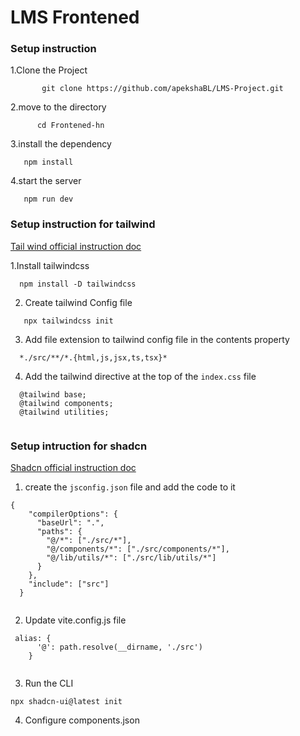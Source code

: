 # LMS Frontened

### Setup instruction
1.Clone the Project
```
       git clone https://github.com/apekshaBL/LMS-Project.git

```
2.move to the directory
```
      cd Frontened-hn
```
3.install the dependency

```
   npm install
```
4.start the server

```
   npm run dev

```

### Setup instruction for tailwind
[Tail wind official instruction doc](https://tailwindcss.com/docs/installation)

1.Install tailwindcss

```
  npm install -D tailwindcss

```
2. Create tailwind Config file

```
   npx tailwindcss init

```
3. Add file extension to tailwind config file in the contents property
```
  *./src/**/*.{html,js,jsx,ts,tsx}*

```
4. Add the tailwind directive at the top of the `index.css` file
```
  @tailwind base;
  @tailwind components;
  @tailwind utilities;
  
```
### Setup intruction for shadcn
[Shadcn official instruction doc](https://ui.shadcn.com/docs/installation/vite)
1. create the `jsconfig.json` file and add the code to it
```
{
    "compilerOptions": {
      "baseUrl": ".",
      "paths": {
        "@/*": ["./src/*"],
        "@/components/*": ["./src/components/*"],
        "@/lib/utils/*": ["./src/lib/utils/*"]
      }
    },
    "include": ["src"]
  }
  
```
2. Update vite.config.js file

```
 alias: {
      '@': path.resolve(__dirname, './src')
    }
 
```

3. Run the CLI
```
npx shadcn-ui@latest init

```
4. Configure components.json


